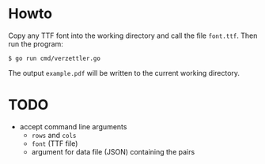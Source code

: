 # Howto

Copy any TTF font into the working directory and call the file `font.ttf`. Then
run the program:

    $ go run cmd/verzettler.go

The output `example.pdf` will be written to the current working directory.

# TODO

- accept command line arguments
    - `rows` and `cols`
    - `font` (TTF file)
    - argument for data file (JSON) containing the pairs
